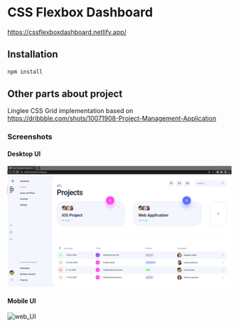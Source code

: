 # CSS Flexbox Dashboard

https://cssflexboxdashboard.netlify.app/

## Installation

```bash
npm install
```

## Other parts about project

Linglee CSS Grid implementation based on https://dribbble.com/shots/10071908-Project-Management-Application

### Screenshots

#### Desktop UI

![Alt text](/screenshot/web_UI.png)

#### Mobile UI

![web_UI](https://user-images.githubusercontent.com/20819760/92442877-507f8680-f1b9-11ea-92f2-a1dd13ab771b.png)
